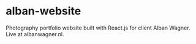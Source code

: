 # alban-website
Photography portfolio website built with React.js for client Alban Wagner. Live at albanwagner.nl.
